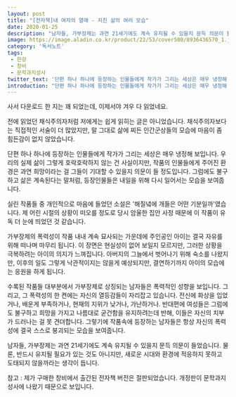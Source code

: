 ```yaml
---
layout: post
title: "[전자책]내 여자의 열매 - 지친 삶의 여러 모습"
date: 2020-01-25
description: "남자들, 가부장제는 과연 21세기에도 계속 유지될 수 있을지 문득 의문이 들었습니다."
image: https://image.aladin.co.kr/product/22/53/cover500/8936436570_1.jpg
category: '독서노트'
tags: 
 - 한강
 - 창비
 - 문학과지성사
twitter_text: '단편 하나 하나에 등장하는 인물들에게 작가가 그리는 세상은 매우 냉정해 보입니다.'
introduction: "단편 하나 하나에 등장하는 인물들에게 작가가 그리는 세상은 매우 냉정해 보입니다."
---
```


사서 다운로드 한 지는 꽤 되었는데, 이제서야 겨우 다 읽었네요.

전에 읽었던 채식주의자처럼 저에게는 쉽게 읽히는 글은 아니었습니다. 채식주의자보다는 직접적인 서술이 더 많았지만, 말 그대로 삶에 찌든 인간군상들의 모습에 마음이 좀 힘든감이 없지 않았습니다.

단편 하나 하나에 등장하는 인물들에게 작가가 그리는 세상은 매우 냉정해 보입니다. 우리의 실제 삶이 그렇게 호락호락하지 않는 건 사실이지만, 작품의 인물들에게 주어진 환경은 과연 희망이라는 걸 그들이 기대할 수 있을지 의문이 들 정도입니다. 그럼에도 불구하고 삶은 계속된다는 말처럼, 등장인물들은 내일을 위해 다시 일어서는 모습을 보여줍니다.

실린 작품들 중 개인적으로 마음에 들었던 소설은 '해질녘에 개들은 어떤 기분일까'였습니다. 제 어린 시절의 상황이 떠오를 정도로 당시 암울한 집안 사정 때문에 이 작품이 유독 더 눈에 띄었던 것 같습니다.

가부장제의 폭력성이 작품 내내 계속 묘사되는 가운데에 주인공인 아이는 결국 자유를 위해 떠나며 마무리 됩니다. 이 장면은 현실성이 없어 보일지 모르지만, 그러한 상황을 극복하려는 아이의 의지가 느껴집니다. 아버지의 그늘에서 벗어나기 위해 숙소를 나왔지만, 이후의 일도 그렇게 낙관적이지는 않을게 예상되지만, 결연하기까지 아이의 모습에는 응원을 하게 됩니다.

수록된 작품들 대부분에서 가부장제로 상징되는 남자들은 폭력적인 성향을 보입니다. 그리고, 그 폭력성의 한 켠에는 자신의 열등감들이 자리잡고 있습니다. 전신에 화상을 입었거나, 배운게 부족하거나, 현재의 지위가 낮거나, 가난하거나. 반대편에 여성들은 그럼에도 불구하고 희망을 가지고 나름대로 굳건함을 유지하려는데 반해, 이들은 자신의 치부가 드러나는 걸 못 견뎌합니다. 그렇기에 작품속에 등장하는 남자들은 항상 자신의 폭력성에 결국 스스로 붕괴되는 모습을 보여줍니다.

남자들, 가부장제는 과연 21세기에도 계속 유지될 수 있을지 문득 의문이 들었습니다. 물론, 반드시 유지될 필요가 있는 것도 아니지만, 새로운 시대와 환경에 적응하지 못하고 도태되지 않을까라는 생각이 듭니다.

참고 : 제가 구매한 창비에서 출간된 전자책 버전은 절판되었습니다. 개정판이 문학과지성사에 나왔기 때문으로 보입니다.